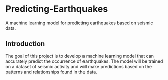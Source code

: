 # Predicting-Earthquakes
A machine learning model for predicting earthquakes based on seismic data.

## Introduction
The goal of this project is to develop a machine learning model that can accurately predict the occurrence of earthquakes. The model will be trained on a dataset of seismic activity and will make predictions based on the patterns and relationships found in the data.
